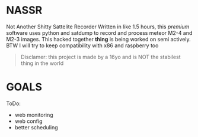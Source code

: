 # NASSR
Not Another Shitty Sattelite Recorder 
  Written in like 1.5 hours, this _premium_ software uses python and satdump to record and process meteor M2-4 and M2-3 images.
  This hacked together **thing** is being worked on semi actively.
  BTW I will try to keep compatibility with x86 and raspberry too

  > Disclamer: this project is made by a 16yo and is NOT the stabilest thing in the world
# GOALS
  ToDo:
- web monitoring
- web config
- better scheduling
